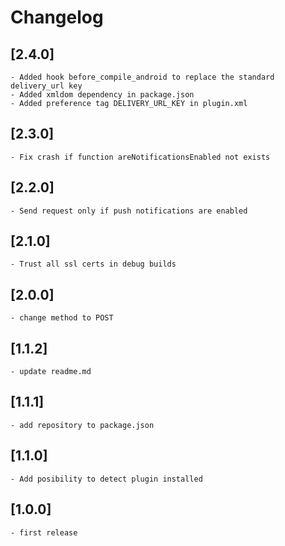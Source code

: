 # Changelog

## [2.4.0]
    - Added hook before_compile_android to replace the standard delivery_url key
    - Added xmldom dependency in package.json
    - Added preference tag DELIVERY_URL_KEY in plugin.xml

## [2.3.0]
    - Fix crash if function areNotificationsEnabled not exists
    
## [2.2.0]
    - Send request only if push notifications are enabled

## [2.1.0]
    - Trust all ssl certs in debug builds

## [2.0.0]
    - change method to POST

## [1.1.2]
    - update readme.md

## [1.1.1]
    - add repository to package.json
    
## [1.1.0]
    - Add posibility to detect plugin installed
    
## [1.0.0]
    - first release